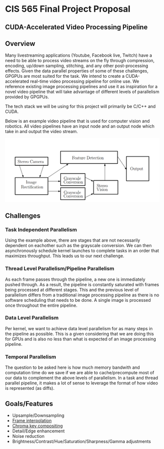 # CIS 565 Final Project Proposal

## CUDA-Accelerated Video Processing Pipeline

## Overview
Many livestreaming applications (Youtube, Facebook live, Twitch) have a need to be able to process video streams on the fly through compression, encoding, up/down sampling, stitching, and any other post-processing effects. Given the data parallel properties of some of these challenges, GPGPUs are most suited for the task. We intend to create a CUDA-accelerated real-time video processing pipeline for online use. We reference existing image processing pipelines and use it as inspiration for a novel video pipeline that will take advantage of different levels of parallelism provided by GPGPUs.

The tech stack we will be using for this project will primarily be C/C++ and CUDA. 

Below is an example video pipeline that is used for computer vision and robotics. All video pipelines have an input node and an output node which take in and output the video stream. 

![example](img/pipeline_example.png)

## Challenges

### Task Independent Parallelism
Using the example above, there are stages that are not necessarily dependent on eachother such as the grayscale conversion. We can then asynchronously schedule kernel launches to complete tasks in an order that maximizes throughput. This leads us to our next challenge.

### Thread Level Parallelism/Pipeline Parallelism
As each frame passes through the pipeline, a new one is immediately pushed through. As a result, the pipeline is constantly saturated with frames being processed at different stages. This and the previous level of parallelism differs from a traditional image processing pipeline as there is no software scheduling that needs to be done. A single image is processed once throughout the entire pipeline.

### Data Level Parallelism
Per kernel, we want to achieve data level parallelism for as many steps in the pipeline as possible. This is a given considering that we are doing this for GPUs and is also no less than what is expected of an image processing pipeline.

### Temporal Parallelism
The question to be asked here is how much memory bandwith and computation time do we save if we are able to cache/precompute most of our data to complement the above levels of parallelism. In a task and thread parallel pipeline, it makes a lot of sense to leverage the format of how video is represented (as diffs).

## Goals/Features
 * Upsample/Downsampling
 * [Frame interpolation](https://www.wikiwand.com/en/Motion_interpolation)
 * [Chroma key compositing](https://www.wikiwand.com/en/Chroma_key)
 * Detail/Edge enhancement
 * Noise reduction
 * Brightness/Contrast/Hue/Saturation/Sharpness/Gamma adjustments
